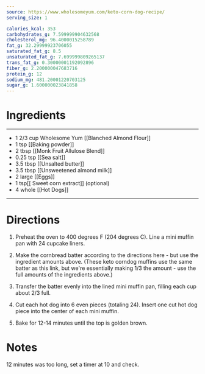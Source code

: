 ```yaml
---
source: https://www.wholesomeyum.com/keto-corn-dog-recipe/
serving_size: 1

calories_kcal: 353
carbohydrates_g: 7.599999904632568
cholesterol_mg: 96.4000015258789
fat_g: 32.29999923706055
saturated_fat_g: 8.5
unsaturated_fat_g: 7.699999809265137
trans_fat_g: 0.30000001192092896
fiber_g: 2.200000047683716
protein_g: 12
sodium_mg: 481.20001220703125
sugar_g: 1.600000023841858
---
```

# Ingredients
---
- 1 2/3 cup Wholesome Yum [[Blanched Almond Flour]]
- 1 tsp [[Baking powder]]
- 2 tbsp [[Monk Fruit Allulose Blend]]
- 0.25 tsp [[Sea salt]]
- 3.5 tbsp [[Unsalted butter]]
- 3.5 tbsp [[Unsweetened almond milk]]
- 2 large [[Eggs]]
- 1 tsp[[ Sweet corn extract]] (optional)
- 4 whole [[Hot Dogs]]
---

# Directions
1. Preheat the oven to 400 degrees F (204 degrees C). Line a mini muffin pan with 24 cupcake liners.

2. Make the cornbread batter according to the directions here - but use the ingredient amounts above. (These keto corndog muffins use the same batter as this link, but we're essentially making 1/3 the amount - use the full amounts of the ingredients above.)

3. Transfer the batter evenly into the lined mini muffin pan, filling each cup about 2/3 full.

4. Cut each hot dog into 6 even pieces (totaling 24). Insert one cut hot dog piece into the center of each mini muffin.

5. Bake for 12-14 minutes until the top is golden brown.

# Notes
12 minutes was too long, set a timer at 10 and check.